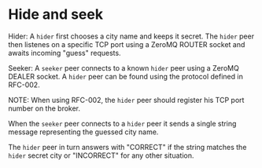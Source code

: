 # Hide and seek


Hider: A `hider` first chooses a city name and keeps it secret. The `hider` peer then listenes on a specific TCP port using a ZeroMQ ROUTER socket and awaits incoming "guess" requests.

Seeker: A `seeker` peer connects to a known `hider` peer using a ZeroMQ DEALER socket. A `hider` peer can be found using the protocol defined in RFC-002.

NOTE: When using RFC-002, the `hider` peer should register his TCP port number on the broker.

When the `seeker` peer connects to a `hider` peer it sends a single string message representing the guessed city name.

The `hider` peer in turn answers with "CORRECT" if the string matches the `hider` secret city or "INCORRECT" for any other situation.
